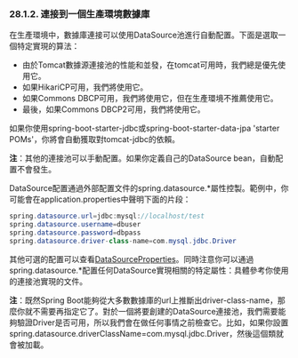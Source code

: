### 28.1.2. 連接到一個生產環境數據庫

在生產環境中，數據庫連接可以使用DataSource池進行自動配置。下面是選取一個特定實現的算法：

- 由於Tomcat數據源連接池的性能和並發，在tomcat可用時，我們總是優先使用它。
- 如果HikariCP可用，我們將使用它。
- 如果Commons DBCP可用，我們將使用它，但在生產環境不推薦使用它。
- 最後，如果Commons DBCP2可用，我們將使用它。

如果你使用spring-boot-starter-jdbc或spring-boot-starter-data-jpa 'starter POMs'，你將會自動獲取對tomcat-jdbc的依賴。

**注**：其他的連接池可以手動配置。如果你定義自己的DataSource bean，自動配置不會發生。

DataSource配置通過外部配置文件的spring.datasource.*屬性控製。範例中，你可能會在application.properties中聲明下面的片段：
```java
spring.datasource.url=jdbc:mysql://localhost/test
spring.datasource.username=dbuser
spring.datasource.password=dbpass
spring.datasource.driver-class-name=com.mysql.jdbc.Driver
```
其他可選的配置可以查看[DataSourceProperties](http://github.com/spring-projects/spring-boot/tree/master/spring-boot-autoconfigure/src/main/java/org/springframework/boot/autoconfigure/jdbc/DataSourceProperties.java)。同時注意你可以通過spring.datasource.*配置任何DataSource實現相關的特定屬性：具體參考你使用的連接池實現的文件。

**注**：既然Spring Boot能夠從大多數數據庫的url上推斷出driver-class-name，那麼你就不需要再指定它了。對於一個將要創建的DataSource連接池，我們需要能夠驗證Driver是否可用，所以我們會在做任何事情之前檢查它。比如，如果你設置spring.datasource.driverClassName=com.mysql.jdbc.Driver，然後這個類就會被加載。
